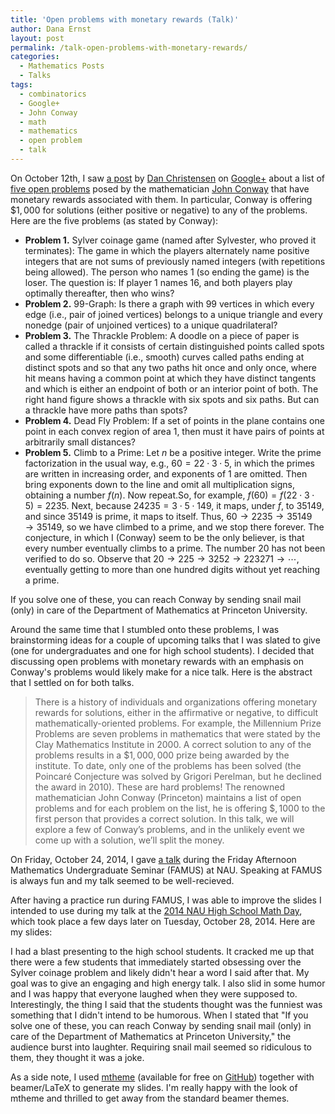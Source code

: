 ```yaml
---
title: 'Open problems with monetary rewards (Talk)'
author: Dana Ernst
layout: post
permalink: /talk-open-problems-with-monetary-rewards/
categories:
  - Mathematics Posts
  - Talks
tags:
  - combinatorics
  - Google+
  - John Conway
  - math
  - mathematics
  - open problem
  - talk
---
```

On October 12th, I saw [a post][1] by [Dan Christensen][2] on [Google+][3] about a list of [five open problems][4] posed by the mathematician [John Conway][5] that have monetary rewards associated with them. In particular, Conway is offering $\$1,000$ for solutions (either positive or negative) to any of the problems. Here are the five problems (as stated by Conway):

  * **Problem 1.** Sylver coinage game (named after Sylvester, who proved it terminates): The game in which the players alternately name positive integers that are not sums of previously named integers (with repetitions being allowed). The person who names 1 (so ending the game) is the loser. The question is: If player 1 names 16, and both players play optimally thereafter, then who wins?
  * **Problem 2.** 99-Graph: Is there a graph with 99 vertices in which every edge (i.e., pair of joined vertices) belongs to a unique triangle and every nonedge (pair of unjoined vertices) to a unique quadrilateral?
  * **Problem 3.** The Thrackle Problem: A doodle on a piece of paper is called a thrackle if it consists of certain distinguished points called spots and some differentiable (i.e., smooth) curves called paths ending at distinct spots and so that any two paths hit once and only once, where hit means having a common point at which they have distinct tangents and which is either an endpoint of both or an interior point of both. The right hand figure shows a thrackle with six spots and six paths. But can a thrackle have more paths than spots?
  * **Problem 4.** Dead Fly Problem: If a set of points in the plane contains one point in each convex region of area 1, then must it have pairs of points at arbitrarily small distances?
  * **Problem 5.** Climb to a Prime: Let $n$ be a positive integer. Write the prime factorization in the usual way, e.g., $60 = 22 \cdot 3 \cdot 5$, in which the primes are written in increasing order, and exponents of 1 are omitted. Then bring exponents down to the line and omit all multiplication signs, obtaining a number $f(n)$. Now repeat.So, for example, $f(60) = f(22 \cdot 3 \cdot 5) = 2235$. Next, because $24235 = 3 \cdot 5 \cdot 149$, it maps, under $f$, to 35149, and since 35149 is prime, it maps to itself. Thus, $60 \to 2235 \to 35149  
    \to 35149$, so we have climbed to a prime, and we stop there forever. The conjecture, in which I (Conway) seem to be the only believer, is that every number eventually climbs to a prime. The number 20 has not been verified to do so. Observe that $20 \to 225 \to 3252 \to 223271 \to \cdots$, eventually getting to more than one hundred digits without yet reaching a prime.

If you solve one of these, you can reach Conway by sending snail mail (only) in care of the Department of Mathematics at Princeton University.

Around the same time that I stumbled onto these problems, I was brainstorming ideas for a couple of upcoming talks that I was slated to give (one for undergraduates and one for high school students). I decided that discussing open problems with monetary rewards with an emphasis on Conway's problems would likely make for a nice talk. Here is the abstract that I settled on for both talks.

> There is a history of individuals and organizations offering monetary rewards for solutions, either in the affirmative or negative, to difficult mathematically-oriented problems. For example, the Millennium Prize Problems are seven problems in mathematics that were stated by the Clay Mathematics Institute in 2000. A correct solution to any of the problems results in a $\$1,000,000$ prize being awarded by the institute. To date, only one of the problems has been solved (the Poincaré Conjecture was solved by Grigori Perelman, but he declined the award in 2010). These are hard problems! The renowned mathematician John Conway (Princeton) maintains a list of open problems and for each problem on the list, he is offering $\$,1000$ to the first person that provides a correct solution. In this talk, we will explore a few of Conway’s problems, and in the unlikely event we come up with a solution, we’ll split the money.

On Friday, October 24, 2014, I gave [a talk][6] during the Friday Afternoon Mathematics Undergraduate Seminar (FAMUS) at NAU. Speaking at FAMUS is always fun and my talk seemed to be well-recieved.

After having a practice run during FAMUS, I was able to improve the slides I intended to use during my talk at the [2014 NAU High School Math Day][7], which took place a few days later on Tuesday, October 28, 2014. Here are my slides:

<div>
</div>

I had a blast presenting to the high school students. It cracked me up that there were a few students that immediately started obsessing over the Sylver coinage problem and likely didn't hear a word I said after that. My goal was to give an engaging and high energy talk. I also slid in some humor and I was happy that everyone laughed when they were supposed to. Interestingly, the thing I said that the students thought was the funniest was something that I didn't intend to be humorous. When I stated that "If you solve one of these, you can reach Conway by sending snail mail (only) in care of the Department of Mathematics at Princeton University," the audience burst into laughter. Requiring snail mail seemed so ridiculous to them, they thought it was a joke.

As a side note, I used [mtheme][8] (available for free on [GitHub][9]) together with beamer/LaTeX to generate my slides. I'm really happy with the look of mtheme and thrilled to get away from the standard beamer themes.

 [1]: https://plus.google.com/115742208154874814350/posts/CdNRDrUXFyy
 [2]: https://plus.google.com/u/0/+DanChristensen/posts
 [3]: https://plus.google.com
 [4]: http://www.cheswick.com/ches/conway1000.pdf
 [5]: http://en.wikipedia.org/wiki/John_Horton_Conway
 [6]: https://speakerdeck.com/dcernst/open-problems-with-monetary-rewards
 [7]: http://nau.edu/CEFNS/NatSci/Math/Department-Activities/High-School-Math-Day/
 [8]: https://github.com/matze/mtheme
 [9]: http://github.com
